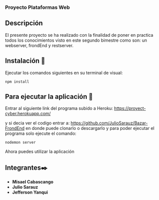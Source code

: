 ### Proyecto Plataformas Web
## Descripción
El presente proyecto se ha realizado con la finalidad de poner en practica todos los conocimientos visto en este segundo bimestre como son: un webserver, frondEnd y restserver.


## Instalación 🔧
Ejecutar los comandos siguientes en su terminal de visual:

```
npm install 
```

## Para ejecutar la aplicación 🚀
Entrar al siguiente link del programa subido a Heroku: https://proyect-cyber.herokuapp.com/

y si decia ver el codigo entrar a: https://github.com/JulioSarauz/Bazar-FrondEnd en donde puede clonarlo o descargarlo y para poder ejecutar el programa solo ejecute el comando:
```
nodemon server
```

Ahora puedes utilizar la aplicación



## Integrantes✒️

* **Misael Cabascango** 
* **Julio Sarauz** 
* **Jefferson Yanqui** 

